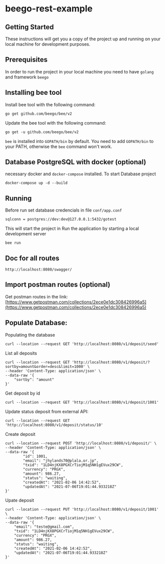 # beego-rest-example

## Getting Started
These instructions will get you a copy of the project up and running on your local machine for development purposes.

## Prerequisites
In order to run the project in your local machine you need to have `golang` and framework `beego`

## Installing bee tool

Install bee tool with the following command:

	go get github.com/beego/bee/v2

Update the bee tool with the following command:

	go get -u github.com/beego/bee/v2

`bee` is installed into `GOPATH/bin` by default. You need to add `GOPATH/bin` to your PATH, otherwise the `bee` command won't work.


## Database PostgreSQL with docker (optional) 
necessary docker and `docker-compose` installed.
To start Database project
```
docker-compose up -d --build
```

## Running

Before run set database credencials in file `conf/app.conf`
```
sqlconn = postgres://dev:dev@127.0.0.1:5432/gotest
```

This will start the project in Run the application by starting a local development server
```
bee run
```
## Doc for all routes
```
http://localhost:8080/swagger/
```

## Import postman routes (optional)

Get postman routes in the link: [https://www.getpostman.com/collections/2ece0e1dc308426996a5](https://www.getpostman.com/collections/2ece0e1dc308426996a5)


## Populate Database:

Populating the database
```
curl --location --request GET 'http://localhost:8080/v1/deposit/seed'
```
List all deposits
```
curl --location --request GET 'http://localhost:8080/v1/deposit/?sortby=amount&order=desc&limit=1000' \
--header 'Content-Type: application/json' \
--data-raw '{
    "sortby": "amount"
}'
```

Get deposit by id
```
curl --location --request GET 'http://localhost:8080/v1/deposit/1001'
```

Update status deposit from external API:
```
curl --location --request GET 'http://localhost:8080/v1/deposit/status/10'
```


Create deposit
```
curl --location --request POST 'http://localhost:8080/v1/deposit/' \
--header 'Content-Type: application/json' \
--data-raw '{
        "id": 1001,
        "email": "jhylands70@plala.or.jp",
        "txid": "1LD4njKX8PGXCrTiojM1q5NH1gEVux29CW",
        "currency": "PRGX",
        "amount": 986.27,
        "status": "waiting",
        "createdAt": "2021-02-06 14:42:52",
        "updatedAt": "2021-07-06T19:01:44.933218Z"
}'
```

Upate deposit
```
curl --location --request PUT 'http://localhost:8080/v1/deposit/1001' \
--header 'Content-Type: application/json' \
--data-raw '{
    "email": "teste@gmail.com",
    "txid": "1LD4njKX8PGXCrTiojM1q5NH1gEVux29CW",
    "currency": "PRGX",
    "amount": 986.27,
    "status": "waiting",
    "createdAt": "2021-02-06 14:42:52",
    "updatedAt": "2021-07-06T19:01:44.933218Z"
}'
```
